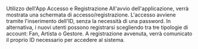 Utilizzo dell'App
Accesso e Registrazione
All'avvio dell'applicazione, verrà mostrata una schermata di accesso/registrazione. L'accesso avviene tramite l'inserimento dell'ID, senza la necessità di una password. In alternativa, i nuovi utenti possono registrarsi scegliendo tra tre tipologie di account: Fan, Artista o Gestore. A registrazione avvenuta, verrà comunicato il proprio ID necessario per accedere al sistema.
